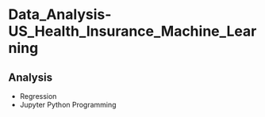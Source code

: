 # Data_Analysis-US_Health_Insurance_Machine_Learning
## Analysis
* Regression
* Jupyter Python Programming
